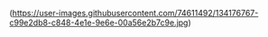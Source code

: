 (https://user-images.githubusercontent.com/74611492/134176767-c99e2db8-c848-4e1e-9e6e-00a56e2b7c9e.jpg)
